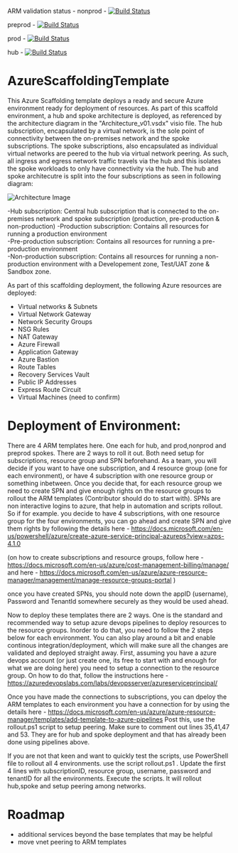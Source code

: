 ARM validation status - 
nonprod - [![Build Status](https://dev.azure.com/rajanbhayana/AzureScaffoldingHubAndSpokeTemplate/_apis/build/status/nonprod%20-%20AzureScaffoldingHubAndSpokeTemplate-CI?branchName=master)](https://dev.azure.com/rajanbhayana/AzureScaffoldingHubAndSpokeTemplate/_build/latest?definitionId=10&branchName=master)

preprod - [![Build Status](https://dev.azure.com/rajanbhayana/AzureScaffoldingHubAndSpokeTemplate/_apis/build/status/preprod%20-%20AzureScaffoldingHubAndSpokeTemplate-CI?branchName=master)](https://dev.azure.com/rajanbhayana/AzureScaffoldingHubAndSpokeTemplate/_build/latest?definitionId=11&branchName=master)

prod - [![Build Status](https://dev.azure.com/rajanbhayana/AzureScaffoldingHubAndSpokeTemplate/_apis/build/status/prod%20-%20AzureScaffoldingHubAndSpokeTemplate-CI?branchName=master)](https://dev.azure.com/rajanbhayana/AzureScaffoldingHubAndSpokeTemplate/_build/latest?definitionId=12&branchName=master)

hub - [![Build Status](https://dev.azure.com/rajanbhayana/AzureScaffoldingHubAndSpokeTemplate/_apis/build/status/hub-AzureScaffoldingHubAndSpokeTemplate-CI?branchName=master)](https://dev.azure.com/rajanbhayana/AzureScaffoldingHubAndSpokeTemplate/_build/latest?definitionId=13&branchName=master)

# AzureScaffoldingTemplate

This Azure Scaffolding template deploys a ready and secure Azure environment ready for deployment of resources. 
As part of this scaffold environment, a hub and spoke architecture is deployed, as referenced by the architecture diagram in the  "Architecture_v01.vsdx" visio file. The hub subscription, encapsulated by a virtual network, is the sole point of connectivity between the on-premises network and the spoke subscriptions. The spoke subscriptions, also encapsulated as individual virtual networks are peered to the hub via virtual network peering. As such, all ingress and egress network traffic travels via the hub and this isolates the spoke workloads to only have connectivity via the hub. 
The hub and spoke architecutre is split into the four subscriptions as seen in following diagram:

![Architecture Image](https://teststrgacc01.blob.core.windows.net/scaffolding-images/hubspoke-architecture3.PNG)  

-Hub subscription: Central hub subscription that is connected to the on-premises network and spoke subscription (production, pre-production & non-production)
-Production subscription: Contains all resources for running a production environment    
-Pre-production subscription: Contains all resources for running a pre-production environment    
-Non-production subscription: Contains all resources for running a non-production environment with a Developement zone, Test/UAT zone & Sandbox zone.

As part of this scaffolding deployment, the following Azure resources are deployed:
* Virtual networks & Subnets
* Virtual Network Gateway
* Network Security Groups
* NSG Rules
* NAT Gateway
* Azure Firewall
* Application Gateway
* Azure Bastion
* Route Tables
* Recovery Services Vault
* Public IP Addresses
* Express Route Circuit
* Virtual Machines (need to confirm)


# Deployment of Environment: 
There are 4 ARM templates here. One each for hub, and prod,nonprod and preprod spokes. There are 2 ways to roll it out. Both need setup for subscriptions, resource group and SPN beforehand. As a team, you will decide if you want to have one subscription, and 4 resource group (one for each environment), or have 4 subscription with one resource group or something inbetween. 
Once you decide that, for each resource group we need to create SPN and give enough rights on the resource groups to rollout the ARM templates (Contributor should do to start with). SPNs are non interactive logins to azure, that help in automation and scripts rollout. 
So if for example. you decide to have 4 subscriptions, with one resource group for the four environments, you can go ahead and create SPN and give them rights by following the details here - https://docs.microsoft.com/en-us/powershell/azure/create-azure-service-principal-azureps?view=azps-4.1.0

(on how to create subscriptions and resource groups, follow here - https://docs.microsoft.com/en-us/azure/cost-management-billing/manage/ and here - https://docs.microsoft.com/en-us/azure/azure-resource-manager/management/manage-resource-groups-portal )

once you have created SPNs, you should note down the appID (username), Password and TenantId somewhere securely as they would be used ahead. 

Now to deploy these templates there are 2 ways. One is the standard and recommended way to setup azure devops pipelines to deploy resources to the resource groups. 
Inorder to do that, you need to follow the 2 steps below for each environment. You can also play around a bit and enable continous integration/deployment, which will make sure all the changes are validated and deployed straight away. 
First, assuming you have a azure devops account (or just create one, its free to start with and enough for what we are doing here) you need to setup a connection to the resource group. On how to do that, follow the instructions here -
https://azuredevopslabs.com/labs/devopsserver/azureserviceprincipal/

Once you have made the connections to subscriptions, you can dpeloy the ARM templates to each environment you have a connection for by using the details here - https://docs.microsoft.com/en-us/azure/azure-resource-manager/templates/add-template-to-azure-pipelines
Post this, use the rollout.ps1 script to setup peering. Make sure to comment out lines 35,41,47 and 53. They are for hub and spoke deployment and that has already been done using pipelines above.

If you are not that keen and want to quickly test the scripts, use PowerShell file to rollout all 4 environments. use the script rollout.ps1 . Update the first 4 lines with subscriptionID, resource group, username, password and tenantID for all the environments. Execute the scripts. It will rollout hub,spoke and setup peering among networks.

# Roadmap
- additional services beyond the base templates that may be helpful
- move vnet peering to ARM templates
